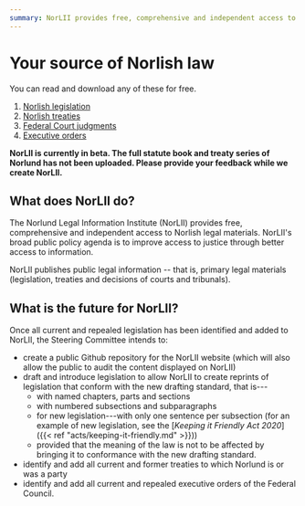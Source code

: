 ```yaml
---
summary: NorLII provides free, comprehensive and independent access to Norlish legal materials.
---
```


# Your source of Norlish law

You can read and download any of these for free.

1. [Norlish legislation](/acts)
2. [Norlish treaties](/treaties)
3. [Federal Court judgments](/judgments)
4. [Executive orders](/orders)

**NorLII is currently in beta. The full statute book and treaty series of Norlund has not been uploaded. Please provide your feedback while we create NorLII.**

## What does NorLII do?

The Norlund Legal Information Institute (NorLII) provides free, comprehensive and independent access to Norlish legal materials. NorLII's broad public policy agenda is to improve access to justice through better access to information.

NorLII publishes public legal information -- that is, primary legal materials (legislation, treaties and decisions of courts and tribunals).

## What is the future for NorLII?

Once all current and repealed legislation has been identified and added to NorLII, the Steering Committee intends to:
* create a public Github repository for the NorLII website (which will also allow the public to audit the content displayed on NorLII)
* draft and introduce legislation to allow NorLII to create reprints of legislation that conform with the new drafting standard, that is---
    * with named chapters, parts and sections
    * with numbered subsections and subparagraphs
    * for new legislation---with only one sentence per subsection (for an example of new legislation, see the [*Keeping it Friendly Act 2020*]({{< ref "acts/keeping-it-friendly.md" >}}))
    * provided that the meaning of the law is not to be affected by bringing it to conformance with the new drafting standard.
* identify and add all current and former treaties to which Norlund is or was a party
* identify and add all current and repealed executive orders of the Federal Council.